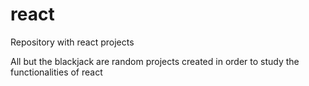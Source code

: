# react
Repository with react projects

All but the blackjack are random projects created in order to study the functionalities of react
